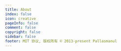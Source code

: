 ```yaml
---
title: About
index: false
icon: creative
pageInfo: false
comment: false  
copyright: false
sidebar: false
footer: MIT 协议, 版权所有 © 2013-present Pallasmanul
---
```

